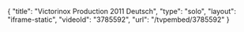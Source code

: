 {
    "title": "Victorinox Production 2011 Deutsch",
    "type": "solo",
    "layout": "iframe-static",
    "videoId": "3785592",
    "url": "\/tvpembed\/3785592"
}